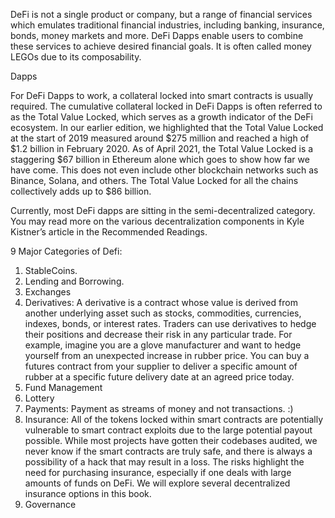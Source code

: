 DeFi is not a single product or company, but a range of financial services which emulates traditional financial industries, including banking, insurance, bonds, money markets and more. DeFi Dapps enable users to combine these services to achieve desired financial goals. It is often called money LEGOs
due to its composability. 

 Dapps

For DeFi Dapps to work, a collateral locked into smart contracts is usually required. The cumulative collateral locked in DeFi Dapps is often referred to as the Total Value Locked, which serves as a growth indicator of the DeFi ecosystem. In our earlier edition, we highlighted that the Total Value Locked
at the start of 2019 measured around $275 million and reached a high of $1.2 billion in February 2020. As of April 2021, the Total Value Locked is a staggering $67 billion in Ethereum alone which goes to show how far we have come. This does not
even include other blockchain networks such as Binance, Solana, and others. The Total Value Locked for all the chains collectively adds up to $86 billion. 

Currently, most DeFi dapps are sitting in the semi-decentralized category. You may read more on the various decentralization components in Kyle Kistner’s article in the Recommended Readings.

9 Major Categories of Defi: 
1. StableCoins. 
2. Lending and Borrowing.
3. Exchanges
4. Derivatives: A derivative is a contract whose value is derived from another underlying asset such as stocks, commodities, currencies, indexes, bonds, or interest rates. Traders can use derivatives to hedge their positions and decrease their
risk in any particular trade. For example, imagine you are a glove manufacturer and want to hedge yourself from an unexpected increase in rubber price. You can buy a futures contract from your supplier to deliver a specific amount of rubber at a specific future delivery date at
an agreed price today. 
5. Fund Management
6. Lottery
7. Payments: Payment as streams of money and not transactions. :) 
8. Insurance: All of the tokens locked within smart contracts are potentially vulnerable to smart contract exploits due to the large potential payout possible. While most projects have gotten their codebases audited, we never know if the smart contracts are truly safe, and there is always a
possibility of a hack that may result in a loss. The risks highlight the need for purchasing insurance, especially if one deals with large amounts of funds on DeFi. We will explore several decentralized insurance options in this book.
9. Governance
